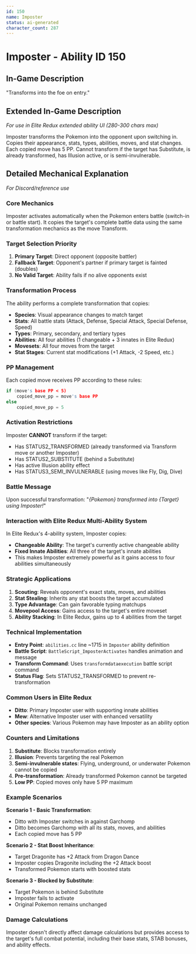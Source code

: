```yaml
---
id: 150
name: Imposter
status: ai-generated
character_count: 287
---
```


# Imposter - Ability ID 150

## In-Game Description
"Transforms into the foe on entry."

## Extended In-Game Description
*For use in Elite Redux extended ability UI (280-300 chars max)*

Imposter transforms the Pokemon into the opponent upon switching in. Copies their appearance, stats, types, abilities, moves, and stat changes. Each copied move has 5 PP. Cannot transform if the target has Substitute, is already transformed, has Illusion active, or is semi-invulnerable.

## Detailed Mechanical Explanation
*For Discord/reference use*

### Core Mechanics
Imposter activates automatically when the Pokemon enters battle (switch-in or battle start). It copies the target's complete battle data using the same transformation mechanics as the move Transform.

### Target Selection Priority
1. **Primary Target**: Direct opponent (opposite battler)
2. **Fallback Target**: Opponent's partner if primary target is fainted (doubles)
3. **No Valid Target**: Ability fails if no alive opponents exist

### Transformation Process
The ability performs a complete transformation that copies:
- **Species**: Visual appearance changes to match target
- **Stats**: All battle stats (Attack, Defense, Special Attack, Special Defense, Speed)
- **Types**: Primary, secondary, and tertiary types
- **Abilities**: All four abilities (1 changeable + 3 innates in Elite Redux)
- **Movesets**: All four moves from the target
- **Stat Stages**: Current stat modifications (+1 Attack, -2 Speed, etc.)

### PP Management
Each copied move receives PP according to these rules:
```c
if (move's base PP < 5)
    copied_move_pp = move's base PP
else
    copied_move_pp = 5
```

### Activation Restrictions
Imposter **CANNOT** transform if the target:
- Has STATUS2_TRANSFORMED (already transformed via Transform move or another Imposter)
- Has STATUS2_SUBSTITUTE (behind a Substitute)
- Has active Illusion ability effect
- Has STATUS3_SEMI_INVULNERABLE (using moves like Fly, Dig, Dive)

### Battle Message
Upon successful transformation: "*{Pokemon} transformed into {Target} using Imposter!*"

### Interaction with Elite Redux Multi-Ability System
In Elite Redux's 4-ability system, Imposter copies:
- **Changeable Ability**: The target's currently active changeable ability
- **Fixed Innate Abilities**: All three of the target's innate abilities
- This makes Imposter extremely powerful as it gains access to four abilities simultaneously

### Strategic Applications
1. **Scouting**: Reveals opponent's exact stats, moves, and abilities
2. **Stat Stealing**: Inherits any stat boosts the target accumulated
3. **Type Advantage**: Can gain favorable typing matchups
4. **Movepool Access**: Gains access to the target's entire moveset
5. **Ability Stacking**: In Elite Redux, gains up to 4 abilities from the target

### Technical Implementation
- **Entry Point**: `abilities.cc` line ~1715 in `Imposter` ability definition
- **Battle Script**: `BattleScript_ImposterActivates` handles animation and message
- **Transform Command**: Uses `transformdataexecution` battle script command
- **Status Flag**: Sets STATUS2_TRANSFORMED to prevent re-transformation

### Common Users in Elite Redux
- **Ditto**: Primary Imposter user with supporting innate abilities
- **Mew**: Alternative Imposter user with enhanced versatility
- **Other species**: Various Pokemon may have Imposter as an ability option

### Counters and Limitations
1. **Substitute**: Blocks transformation entirely
2. **Illusion**: Prevents targeting the real Pokemon
3. **Semi-invulnerable states**: Flying, underground, or underwater Pokemon cannot be copied
4. **Pre-transformation**: Already transformed Pokemon cannot be targeted
5. **Low PP**: Copied moves only have 5 PP maximum

### Example Scenarios
**Scenario 1 - Basic Transformation**:
- Ditto with Imposter switches in against Garchomp
- Ditto becomes Garchomp with all its stats, moves, and abilities
- Each copied move has 5 PP

**Scenario 2 - Stat Boost Inheritance**:
- Target Dragonite has +2 Attack from Dragon Dance
- Imposter copies Dragonite including the +2 Attack boost
- Transformed Pokemon starts with boosted stats

**Scenario 3 - Blocked by Substitute**:
- Target Pokemon is behind Substitute
- Imposter fails to activate
- Original Pokemon remains unchanged

### Damage Calculations
Imposter doesn't directly affect damage calculations but provides access to the target's full combat potential, including their base stats, STAB bonuses, and ability effects.